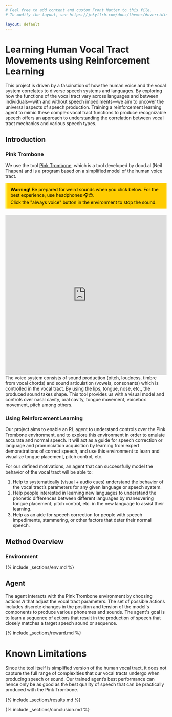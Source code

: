 ```yaml
---
# Feel free to add content and custom Front Matter to this file.
# To modify the layout, see https://jekyllrb.com/docs/themes/#overriding-theme-defaults

layout: default
---
```


# Learning Human Vocal Tract Movements using Reinforcement Learning

This project is driven by a fascination of how the human voice and the vocal system correlates to diverse speech systems and languages. By exploring how the functions of the vocal tract vary across languages and between individuals—with and without speech impediments—we aim to uncover the universal aspects of speech production. Training a reinforcement learning agent to mimic these complex vocal tract functions to produce recognizable speech offers an approach to understanding the correlation between vocal tract mechanics and various speech types.

## Introduction

### Pink Trombone
We use the tool [Pink Trombone](https://dood.al/pinktrombone/), which is a tool developed by dood.al (Neil Thapen) and is a program based on a simplified model of the human voice tract.
<div style="padding: 10px; background-color: #ffcc00; color: black; border-left: 6px solid #ffeb3b; margin-bottom: 20px;">
  <strong>Warning!</strong> Be prepared for weird sounds when you click below. For the best experience, use headphones 🎧😊. 
  <br/>
  Click the "always voice" button in the environment to stop the sound.
</div>
<iframe src="https://dood.al/pinktrombone/" width="100%" height="500" frameborder="0"></iframe>
The voice system consists of sound production (pitch, loudness, timbre from vocal chords) and sound articulation (vowels, consonants) which is controlled in the vocal tract. By using the lips, tongue, nose, etc., the produced sound takes shape. This tool provides us with a visual model and controls over nasal cavity, oral cavity, tongue movement, voicebox movement, pitch among others.

### Using Reinforcement Learning
Our project aims to enable an RL agent to understand controls over the Pink Trombone environment, and to explore this environment in order to emulate accurate and normal speech. It will act as a guide for speech correction or language and pronunciation acquisition by learning from expert demonstrations of correct speech, and use this environment to learn and visualize tongue placement, pitch control, etc.

For our defined motivations, an agent that can successfully model the behavior of the vocal tract will be able to:

1. Help to systematically (visual + audio cues) understand the behavior of the vocal tract’s parameters for any given language or speech system.
2. Help people interested in learning new languages to understand the phonetic differences between different languages by maneuvering tongue placement, pitch control, etc. in the new language to assist their learning.
3. Help as an aide for speech correction for people with speech impediments, stammering, or other factors that deter their normal speech.


## Method Overview

### Environment

{% include _sections/env.md %}

## Agent

The agent interacts with the Pink Trombone environment by choosing actions $A$ that adjust the vocal tract parameters. The set of possible actions includes discrete changes in the position and tension of the model's components to produce various phonemes and sounds. The agent's goal is to learn a sequence of actions that result in the production of speech that closely matches a target speech sound or sequence.

{% include _sections/reward.md %}


# Known Limitations

Since the tool itself is simplified version of the human vocal tract, it does not capture the full range of complexities that our vocal tracts undergo when producing speech or sound. Our trained agent’s best performance can hence only be as good as the best quality of speech that can be practically produced with the Pink Trombone. 

{% include _sections/results.md %}

{% include _sections/conclusion.md %}
